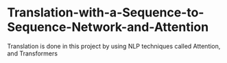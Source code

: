 # Translation-with-a-Sequence-to-Sequence-Network-and-Attention
Translation is done in this project by using NLP techniques called Attention, and Transformers
